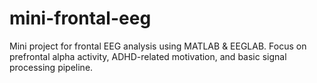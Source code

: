 # mini-frontal-eeg
Mini project for frontal EEG analysis using MATLAB &amp; EEGLAB. Focus on prefrontal alpha activity, ADHD-related motivation, and basic signal processing pipeline.
